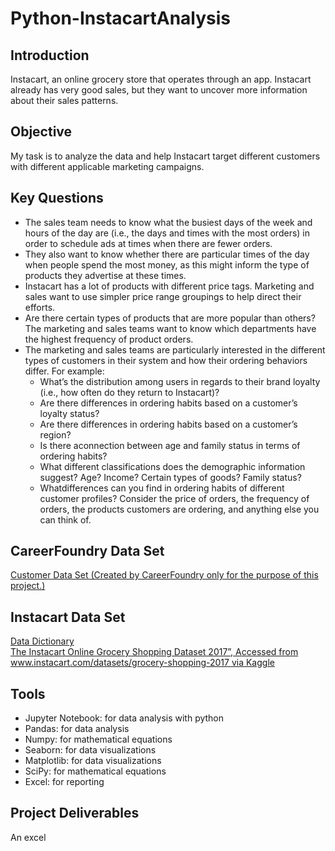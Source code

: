 # Python-InstacartAnalysis
## Introduction
Instacart, an online grocery store that operates through an app. Instacart already has very good sales, but they want to uncover more information about their sales patterns.
## Objective
My task is to analyze the data and help Instacart target different customers with different applicable marketing campaigns. 
## Key Questions
- The sales team needs to know what the busiest days of the week and hours of the day are (i.e., the days and times with the most orders) in order to schedule ads at times when there are fewer orders.   
- They also want to know whether there are particular times of the day when people spend the most money, as this might inform the type of products they advertise at these times.  
- Instacart has a lot of products with different price tags. Marketing and sales want to use simpler price range groupings to help direct their efforts.  
- Are there certain types of products that are more popular than others? The marketing and sales teams want to know which departments have the highest frequency of product orders.  
- The marketing and sales teams are particularly interested in the different types of customers in their system and how their ordering behaviors differ. For example:   
  - What’s the distribution among users in regards to their brand loyalty (i.e., how often do they return to Instacart)?  
  - Are there differences in ordering habits based on a customer’s loyalty status?  
  - Are there differences in ordering habits based on a customer’s region?  
  - Is there aconnection between age and family status in terms of ordering habits?   
  - What different classifications does the demographic information suggest? Age? Income? Certain types of goods? Family status?  
  - Whatdifferences can you find in ordering habits of different customer profiles? Consider the price of orders, the frequency of orders, the products customers are ordering, and anything else you can think of.
## CareerFoundry Data Set
[Customer Data Set (Created by CareerFoundry only for the purpose of this project.)](https://s3.amazonaws.com/coach-courses-us/public/courses/data-immersion/A4/A4_Data_Assets/customers.zip)
## Instacart Data Set
[Data Dictionary](https://gist.github.com/jeremystan/c3b39d947d9b88b3ccff3147dbcf6c6b)      
[The Instacart Online Grocery Shopping Dataset 2017”, Accessed from www.instacart.com/datasets/grocery-shopping-2017 via Kaggle](https://www.kaggle.com/datasets/psparks/instacart-market-basket-analysis)
## Tools
- Jupyter Notebook: for data analysis with python
- Pandas: for data analysis 
- Numpy: for mathematical equations 
- Seaborn: for data visualizations 
- Matplotlib: for data visualizations 
- SciPy: for mathematical equations
- Excel: for reporting
## Project Deliverables
An excel 

